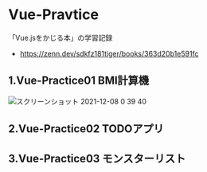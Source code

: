 # Vue-Pravtice

「Vue.jsをかじる本」の学習記録
 - https://zenn.dev/sdkfz181tiger/books/363d20b1e591fc



## 1.Vue-Practice01 BMI計算機
![スクリーンショット 2021-12-08 0 39 40](https://user-images.githubusercontent.com/69742127/145061824-1f6fb627-d0ac-4043-8f6b-8306d4e03bd0.png)

## 2.Vue-Practice02 TODOアプリ

## 3.Vue-Practice03 モンスターリスト
